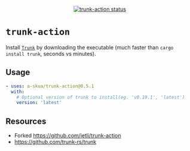 <p align="center">
  <a href="https://github.com/a-skua/trunk-action/actions"><img alt="trunk-action status" src="https://github.com/a-skua/trunk-action/workflows/build-test/badge.svg"></a>
</p>

# `trunk-action`

Install [`Trunk`](https://github.com/trunk-rs/trunk) by downloading the
executable (much faster than `cargo install trunk`, seconds vs minutes).

## Usage

```yaml
- uses: a-skua/trunk-action@0.5.1
  with:
    # Optional version of trunk to install(eg. 'v0.19.1', 'latest')
    version: 'latest'
```

## Resources

- Forked https://github.com/jetli/trunk-action
- https://github.com/trunk-rs/trunk
